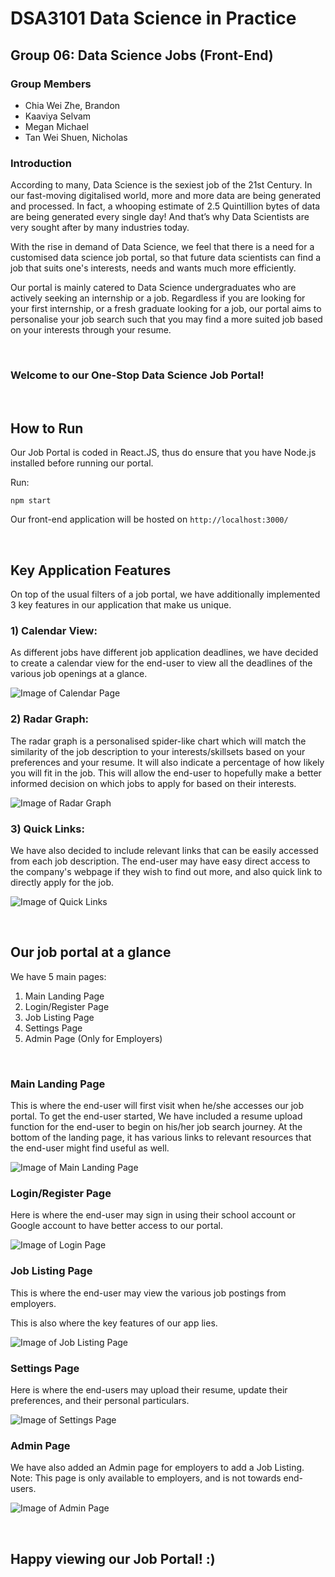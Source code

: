 # DSA3101 Data Science in Practice
## Group 06: Data Science Jobs (Front-End)

### Group Members
- Chia Wei Zhe, Brandon
- Kaaviya Selvam
- Megan Michael
- Tan Wei Shuen, Nicholas


### **Introduction**
According to many, Data Science is the sexiest job of the 21st Century. In our fast-moving digitalised world, more and more data are being generated and processed. In fact, a whooping estimate of 2.5 Quintillion bytes of data are being generated every single day! And that’s why Data Scientists are very sought after by many industries today.

With the rise in demand of Data Science, we feel that there is a need for a customised data science job portal, so that future data scientists can find a job that suits one's interests, needs and wants much more efficiently. 

Our portal is mainly catered to Data Science undergraduates who are actively seeking an internship or a job. Regardless if you are looking for your first internship, or a fresh graduate looking for a job, our portal aims to personalise your job search such that you may find a more suited job based on your interests through your resume.

<br>


### **Welcome to our One-Stop Data Science Job Portal!**


<br>


## How to Run

Our Job Portal is coded in React.JS, thus do ensure that you have Node.js installed before running our portal.

Run:

`npm start`

Our front-end application will be hosted on `http://localhost:3000/`



<br>

## Key Application Features

On top of the usual filters of a job portal, we have additionally implemented 3 key features in our application that make us unique.

### 1) Calendar View: 

As different jobs have different job application deadlines, we have decided to create a calendar view for the end-user to view all the deadlines of the various job openings at a glance.

![Image of Calendar Page](./src/assets/img/CalendarPage2.png)


### 2) Radar Graph: 

The radar graph is a personalised spider-like chart which will match the similarity of the job description to your interests/skillsets based on your preferences and your resume. It will also indicate a percentage of how likely you will fit in the job. This will allow the end-user to hopefully make a better informed decision on which jobs to apply for based on their interests.

![Image of Radar Graph](./src/assets/img/RadarGraph.png)

### 3) Quick Links: 

We have also decided to include relevant links that can be easily accessed from each job description. The end-user may have easy direct access to the company's webpage if they wish to find out more, and also quick link to directly apply for the job.

![Image of Quick Links](./src/assets/img/QuickLinks.png)

<br>

## Our job portal at a glance

We have 5 main pages:
1) Main Landing Page
2) Login/Register Page
3) Job Listing Page
4) Settings Page
5) Admin Page (Only for Employers)

<br>

### **Main Landing Page**

This is where the end-user will first visit when he/she accesses our job portal. 
To get the end-user started, We have included a resume upload function for the end-user to begin on his/her job search journey. 
At the bottom of the landing page, it has various links to relevant resources that the end-user might find useful as well.

![Image of Main Landing Page](./src/assets/img/MainLandingPage.png)


### **Login/Register Page**

Here is where the end-user may sign in using their school account or Google account to have better access to our portal.

![Image of Login Page](./src/assets/img/LoginPage.png)

### **Job Listing Page**

This is where the end-user may view the various job postings from employers.

This is also where the key features of our app lies. 

![Image of Job Listing Page](./src/assets/img/JobsListingPage.png)




### **Settings Page**
Here is where the end-users may upload their resume, update their preferences, and their personal particulars.

![Image of Settings Page](./src/assets/img/SettingsPage.png)



### Admin Page
We have also added an Admin page for employers to add a Job Listing. Note: This page is only available to employers, and is not towards end-users. 

![Image of Admin Page](./src/assets/img/AdminPage.png)


<br>

## Happy viewing our Job Portal! :) 
